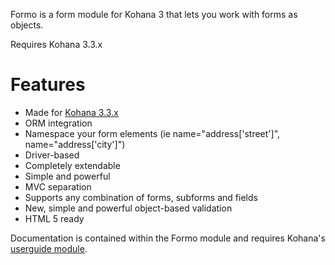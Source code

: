 Formo is a form module for Kohana 3 that lets you work with forms as objects.

Requires Kohana 3.3.x

# Features

* Made for [Kohana 3.3.x](http://github.com/kohana/kohana)
* ORM integration
* Namespace your form elements (ie name="address['street']", name="address['city']")
* Driver-based
* Completely extendable
* Simple and powerful
* MVC separation
* Supports any combination of forms, subforms and fields
* New, simple and powerful object-based validation
* HTML 5 ready

Documentation is contained within the Formo module and requires Kohana's [userguide module](http://github.com/kohana/userguide).
